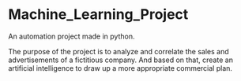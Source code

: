 # Machine_Learning_Project
 An automation project made in python.

The purpose of the project is to analyze and correlate the sales and advertisements of a fictitious company. And based on that, create an artificial intelligence to draw up a more appropriate commercial plan.
